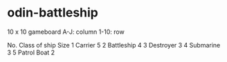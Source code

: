 # odin-battleship

10 x 10 gameboard
A-J: column
1-10: row


No.	Class of ship	Size
1	Carrier	         5
2	Battleship	     4
3	Destroyer	     3
4	Submarine	     3
5	Patrol Boat	     2